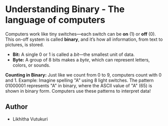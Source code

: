 # Understanding Binary - The language of computers

Computers work like tiny switches—each switch can be **on** (1) or **off** (0). This on-off system is called **binary**, and it’s how all information, from text to pictures, is stored.

*   **Bit:** A single 0 or 1 is called a _bit_—the smallest unit of data.
*   **Byte:** A group of 8 bits makes a _byte_, which can represent letters, colors, or sounds.

**Counting in Binary:** Just like we count from 0 to 9, computers count with 0 and 1.
Example: Imagine spelling "A" using 8 light switches. The pattern 01000001 represents "A" in binary, where the ASCII value of "A" (65) is shown in binary form. Computers use these patterns to interpret data!

## Author
- Likhitha Vutukuri
